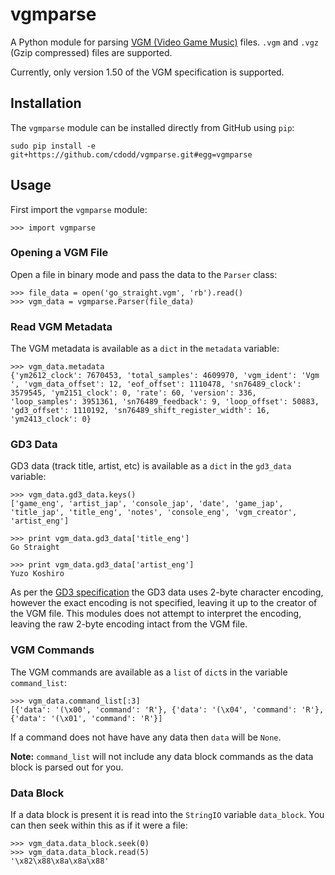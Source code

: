 # vgmparse
A Python module for parsing [VGM (Video Game Music)](https://en.wikipedia.org/wiki/VGM_(file_format))
files. `.vgm` and `.vgz` (Gzip compressed) files are supported.

Currently, only version 1.50 of the VGM specification is supported.

## Installation
The `vgmparse` module can be installed directly from GitHub using `pip`:

```
sudo pip install -e git+https://github.com/cdodd/vgmparse.git#egg=vgmparse
```

## Usage
First import the `vgmparse` module:

```
>>> import vgmparse
```

### Opening a VGM File
Open a file in binary mode and pass the data to the `Parser` class:

```
>>> file_data = open('go_straight.vgm', 'rb').read()
>>> vgm_data = vgmparse.Parser(file_data)
```

### Read VGM Metadata
The VGM metadata is available as a `dict` in the `metadata` variable:

```
>>> vgm_data.metadata
{'ym2612_clock': 7670453, 'total_samples': 4609970, 'vgm_ident': 'Vgm ', 'vgm_data_offset': 12, 'eof_offset': 1110478, 'sn76489_clock': 3579545, 'ym2151_clock': 0, 'rate': 60, 'version': 336, 'loop_samples': 3951361, 'sn76489_feedback': 9, 'loop_offset': 50883, 'gd3_offset': 1110192, 'sn76489_shift_register_width': 16, 'ym2413_clock': 0}
```

### GD3 Data
GD3 data (track title, artist, etc) is available as a `dict` in the `gd3_data`
variable:

```
>>> vgm_data.gd3_data.keys()
['game_eng', 'artist_jap', 'console_jap', 'date', 'game_jap', 'title_jap', 'title_eng', 'notes', 'console_eng', 'vgm_creator', 'artist_eng']

>>> print vgm_data.gd3_data['title_eng']
Go Straight

>>> print vgm_data.gd3_data['artist_eng']
Yuzo Koshiro
```

As per the [GD3 specification](http://www.smspower.org/uploads/Music/gd3spec100.txt?sid=03f36df3451132209c81c18cd231534f)
the GD3 data uses 2-byte character encoding, however the exact encoding is not
specified, leaving it up to the creator of the VGM file. This modules does not
attempt to interpret the encoding, leaving the raw 2-byte encoding intact from
the VGM file.

### VGM Commands
The VGM commands are available as a `list` of `dict`s in the variable
`command_list`:

```
>>> vgm_data.command_list[:3]
[{'data': '(\x00', 'command': 'R'}, {'data': '(\x04', 'command': 'R'}, {'data': '(\x01', 'command': 'R'}]
```

If a command does not have have any data then `data` will be `None`.

**Note:** `command_list` will not include any data block commands as the data
block is parsed out for you.

### Data Block
If a data block is present it is read into the `StringIO` variable
`data_block`. You can then seek within this as if it were a file:

```
>>> vgm_data.data_block.seek(0)
>>> vgm_data.data_block.read(5)
'\x82\x88\x8a\x8a\x88'
```
